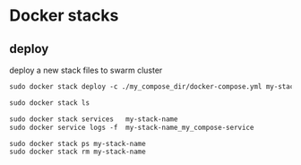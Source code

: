 # Docker stacks


## deploy
deploy a new stack files to swarm cluster
```txt
sudo docker stack deploy -c ./my_compose_dir/docker-compose.yml my-stack-name
```


```txt
sudo docker stack ls

sudo docker stack services   my-stack-name
sudo docker service logs -f  my-stack-name_my_compose-service

sudo docker stack ps my-stack-name
sudo docker stack rm my-stack-name
```
